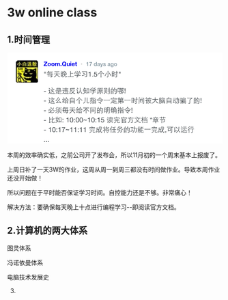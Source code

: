 # 3w online class


## 1.时间管理


![](DaMa.png)

本周的效率确实低，之前公司开了发布会，所以11月初的一个周末基本上报废了。

上周日补了一天3W的作业，这周从周一到周三都没有时间做作业。导致本周作业还没开始做！

所以问题在于平时能否保证学习时间。自控能力还是不够。非常痛心！

解决方法：要确保每天晚上十点进行编程学习--即阅读官方文档。


## 2.计算机的两大体系

图灵体系

冯诺依曼体系

电脑技术发展史


3.